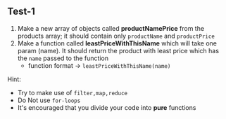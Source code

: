 ## Test-1
 1. Make a new array of objects called **productNamePrice** from the products array; it should contain only `productName` and `productPrice`
 2. Make a function called **leastPriceWithThisName** which will take one param (name). It should return the product with least price which has the `name` passed to the function
 	- function format -> ```leastPriceWithThisName(name)```

Hint:

- Try to make use of `filter,map,reduce`
- Do Not use `for-loops`
- It's encouraged that you divide your code into **pure** functions

